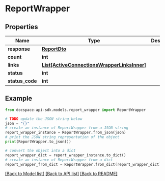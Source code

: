 # ReportWrapper

## Properties

Name | Type | Description | Notes
------------ | ------------- | ------------- | -------------
**response** | [**ReportDto**](ReportDto.md) |  | [optional] 
**count** | **int** |  | [optional] 
**links** | [**List[ActiveConnectionsWrapperLinksInner]**](ActiveConnectionsWrapperLinksInner.md) |  | [optional] 
**status** | **int** |  | [optional] 
**status_code** | **int** |  | [optional] 

## Example

```python
from docspace-api-sdk.models.report_wrapper import ReportWrapper

# TODO update the JSON string below
json = "{}"
# create an instance of ReportWrapper from a JSON string
report_wrapper_instance = ReportWrapper.from_json(json)
# print the JSON string representation of the object
print(ReportWrapper.to_json())

# convert the object into a dict
report_wrapper_dict = report_wrapper_instance.to_dict()
# create an instance of ReportWrapper from a dict
report_wrapper_from_dict = ReportWrapper.from_dict(report_wrapper_dict)
```
[[Back to Model list]](../README.md#documentation-for-models) [[Back to API list]](../README.md#documentation-for-api-endpoints) [[Back to README]](../README.md)


